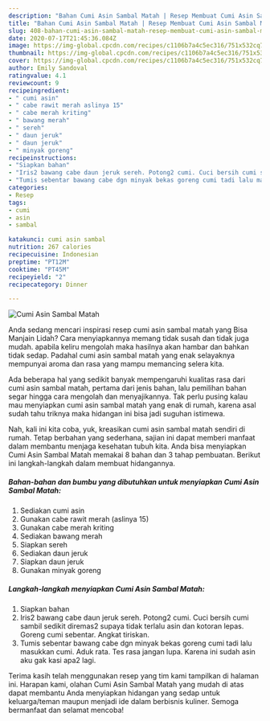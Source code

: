 ```yaml
---
description: "Bahan Cumi Asin Sambal Matah | Resep Membuat Cumi Asin Sambal Matah Yang Lezat Sekali"
title: "Bahan Cumi Asin Sambal Matah | Resep Membuat Cumi Asin Sambal Matah Yang Lezat Sekali"
slug: 408-bahan-cumi-asin-sambal-matah-resep-membuat-cumi-asin-sambal-matah-yang-lezat-sekali
date: 2020-07-17T21:45:36.084Z
image: https://img-global.cpcdn.com/recipes/c1106b7a4c5ec316/751x532cq70/cumi-asin-sambal-matah-foto-resep-utama.jpg
thumbnail: https://img-global.cpcdn.com/recipes/c1106b7a4c5ec316/751x532cq70/cumi-asin-sambal-matah-foto-resep-utama.jpg
cover: https://img-global.cpcdn.com/recipes/c1106b7a4c5ec316/751x532cq70/cumi-asin-sambal-matah-foto-resep-utama.jpg
author: Emily Sandoval
ratingvalue: 4.1
reviewcount: 9
recipeingredient:
- " cumi asin"
- " cabe rawit merah aslinya 15"
- " cabe merah kriting"
- " bawang merah"
- " sereh"
- " daun jeruk"
- " daun jeruk"
- " minyak goreng"
recipeinstructions:
- "Siapkan bahan"
- "Iris2 bawang cabe daun jeruk sereh. Potong2 cumi. Cuci bersih cumi sambil sedikit diremas2 supaya tidak terlalu asin dan kotoran lepas. Goreng cumi sebentar. Angkat tiriskan."
- "Tumis sebentar bawang cabe dgn minyak bekas goreng cumi tadi lalu masukkan cumi. Aduk rata. Tes rasa jangan lupa. Karena ini sudah asin aku gak kasi apa2 lagi."
categories:
- Resep
tags:
- cumi
- asin
- sambal

katakunci: cumi asin sambal 
nutrition: 267 calories
recipecuisine: Indonesian
preptime: "PT12M"
cooktime: "PT45M"
recipeyield: "2"
recipecategory: Dinner

---
```



![Cumi Asin Sambal Matah](https://img-global.cpcdn.com/recipes/c1106b7a4c5ec316/751x532cq70/cumi-asin-sambal-matah-foto-resep-utama.jpg)

Anda sedang mencari inspirasi resep cumi asin sambal matah yang Bisa Manjain Lidah? Cara menyiapkannya memang tidak susah dan tidak juga mudah. apabila keliru mengolah maka hasilnya akan hambar dan bahkan tidak sedap. Padahal cumi asin sambal matah yang enak selayaknya mempunyai aroma dan rasa yang mampu memancing selera kita.



Ada beberapa hal yang sedikit banyak mempengaruhi kualitas rasa dari cumi asin sambal matah, pertama dari jenis bahan, lalu pemilihan bahan segar hingga cara mengolah dan menyajikannya. Tak perlu pusing kalau mau menyiapkan cumi asin sambal matah yang enak di rumah, karena asal sudah tahu triknya maka hidangan ini bisa jadi suguhan istimewa.


Nah, kali ini kita coba, yuk, kreasikan cumi asin sambal matah sendiri di rumah. Tetap berbahan yang sederhana, sajian ini dapat memberi manfaat dalam membantu menjaga kesehatan tubuh kita. Anda bisa menyiapkan Cumi Asin Sambal Matah memakai 8 bahan dan 3 tahap pembuatan. Berikut ini langkah-langkah dalam membuat hidangannya.

<!--inarticleads1-->

##### Bahan-bahan dan bumbu yang dibutuhkan untuk menyiapkan Cumi Asin Sambal Matah:

1. Sediakan  cumi asin
1. Gunakan  cabe rawit merah (aslinya 15)
1. Gunakan  cabe merah kriting
1. Sediakan  bawang merah
1. Siapkan  sereh
1. Sediakan  daun jeruk
1. Siapkan  daun jeruk
1. Gunakan  minyak goreng




<!--inarticleads2-->

##### Langkah-langkah menyiapkan Cumi Asin Sambal Matah:

1. Siapkan bahan
1. Iris2 bawang cabe daun jeruk sereh. Potong2 cumi. Cuci bersih cumi sambil sedikit diremas2 supaya tidak terlalu asin dan kotoran lepas. Goreng cumi sebentar. Angkat tiriskan.
1. Tumis sebentar bawang cabe dgn minyak bekas goreng cumi tadi lalu masukkan cumi. Aduk rata. Tes rasa jangan lupa. Karena ini sudah asin aku gak kasi apa2 lagi.




Terima kasih telah menggunakan resep yang tim kami tampilkan di halaman ini. Harapan kami, olahan Cumi Asin Sambal Matah yang mudah di atas dapat membantu Anda menyiapkan hidangan yang sedap untuk keluarga/teman maupun menjadi ide dalam berbisnis kuliner. Semoga bermanfaat dan selamat mencoba!
